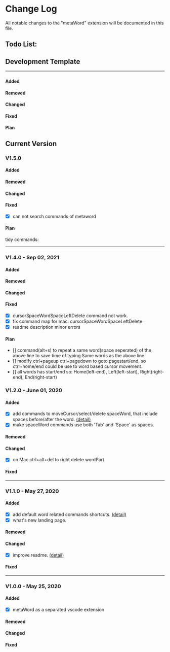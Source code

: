 # Change Log
All notable changes to the "metaWord" extension will be documented in this file.

## Todo List:
## Development Template
---
### 
#### Added
#### Removed
#### Changed
#### Fixed
#### Plan
## Current Version
### V1.5.0
#### Added
#### Removed
#### Changed
#### Fixed
 - [x] can not search commands of metaword
#### Plan
tidy commands:

---
### V1.4.0 - Sep 02, 2021
#### Added
#### Removed
#### Changed
#### Fixed
 - [x] cursorSpaceWordSpaceLeftDelete command not work.
 - [x] fix command map for mac: cursorSpaceWordSpaceLeftDelete
 - [x] readme description minor errors
#### Plan
 - [] command(alt+s) to repeat a same word(space seperated) of the above line to save time of typing Same words as the above line.
 - [] modify ctrl+pageup ctrl+pagedown to goto pagestart/end, so ctrl+home/end could be use to word based cursor movement.
 - [] all words has start/end so: Home(left-end), Left(left-start), Right(right-end), End(right-start)
### V1.2.0 - June 01, 2020
#### Added
 - [x] add commands to moveCursor/select/delete spaceWord, that include spaces before/after the word. <a href="https://github.com/metaseed/metaGo/tree/master/src/metaWord#spaceword-commands-to-movecursorselectdelete-word-separated-by-space">(detail)</a>
 - [x] make spaceWord commands use both 'Tab' and 'Space' as spaces.
#### Removed
#### Changed
 - [x] on Mac ctrl+alt+del to right delete wordPart.
#### Fixed

---
### V1.1.0 - May 27, 2020
#### Added
 - [x] add default word related commands shortcuts. <a href="https://github.com/metaseed/metaGo/blob/master/src/metaWord/README.md">(detail)</a>
 - [x] what's new landing page.
#### Removed
#### Changed
 - [x] improve readme. <a href="https://github.com/metaseed/metaGo/blob/master/src/metaWord/README.md">(detail)</a>
#### Fixed
---
### V1.0.0 - May 25, 2020
#### Added
 - [x] metaWord as a separated vscode extension
#### Removed
#### Changed
#### Fixed
